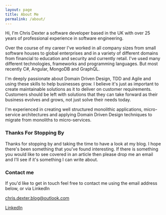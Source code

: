 ```yaml
---
layout: page
title: About Me
permalink: /about/
---
```

Hi, I'm Chris Dexter a software developer based in the UK with over 25 years of professional experience in software engineering. 

Over the course of my career I've worked in all company sizes from small software houses to global enterprises and in a variety of different domains from financial to education and security and currently retail.
I've used many different technologies, frameworks and programming languages. But most recently C#, Angular, MongoDB and GraphQL.

I'm deeply passionate about Domain Driven Design, TDD and Agile and using these skills to help businesses grow.
I believe it's just as important to create maintainable solutions as it to deliver on customer requirements. Customers should be left with solutions that they can take forward as their business evolves and grows, not just solve their needs today.

I'm experienced in creating well structured monolithic applications, micro-service architectures and applying Domain Driven Design techniques to migrate from monoliths to micro-services.

### Thanks For Stopping By

Thanks for stopping by and taking the time to have a look at my blog. I hope there's been something that you've found interesting.
If there is something you would like to see covered in an article then please drop me an email and I'll see if it's something I can write about.

### Contact me
If you'd like to get in touch feel free to contact me using the email address below, or via LinkedIn 

[chris.dexter.blog@outlook.com](chris.dexter.blog@outlook.com)

[LinkedIn](https://www.linkedin.com/in/chris-dexter/)
